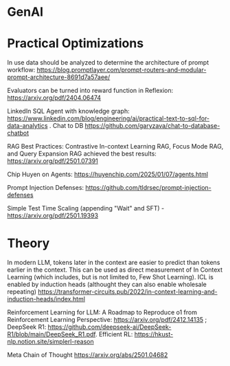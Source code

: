 # GenAI

Practical Optimizations
========================

In use data should be analyzed to determine the architecture of prompt workflow: https://blog.promptlayer.com/prompt-routers-and-modular-prompt-architecture-8691d7a57aee/

Evaluators can be turned into reward function in Reflexion: https://arxiv.org/pdf/2404.06474

LinkedIn SQL Agent with knowledge graph: https://www.linkedin.com/blog/engineering/ai/practical-text-to-sql-for-data-analytics . Chat to DB https://github.com/garyzava/chat-to-database-chatbot

RAG Best Practices: Contrastive In-context Learning RAG, Focus Mode RAG, and Query Expansion RAG achieved the best results: https://arxiv.org/pdf/2501.07391

Chip Huyen on Agents: https://huyenchip.com/2025/01/07/agents.html

Prompt Injection Defenses: https://github.com/tldrsec/prompt-injection-defenses

Simple Test Time Scaling (appending "Wait" and SFT) - https://arxiv.org/pdf/2501.19393

Theory
======
In modern LLM, tokens later in the context are easier to predict than tokens earlier in the context. This can be used as direct measurement of In Context Learning (which includes, but is not limited to, Few Shot Learning). ICL is enabled by induction heads (althought they can also enable wholesale repeating) https://transformer-circuits.pub/2022/in-context-learning-and-induction-heads/index.html

Reinforcement Learning for LLM: A Roadmap to Reproduce o1 from Reinforcement Learning Perspective: https://arxiv.org/pdf/2412.14135 ; DeepSeek R1: https://github.com/deepseek-ai/DeepSeek-R1/blob/main/DeepSeek_R1.pdf. Efficient RL: https://hkust-nlp.notion.site/simplerl-reason

Meta Chain of Thought https://arxiv.org/abs/2501.04682


